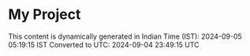 # My Project

This content is dynamically generated in Indian Time (IST): 2024-09-05 05:19:15 IST
Converted to UTC: 2024-09-04 23:49:15 UTC
